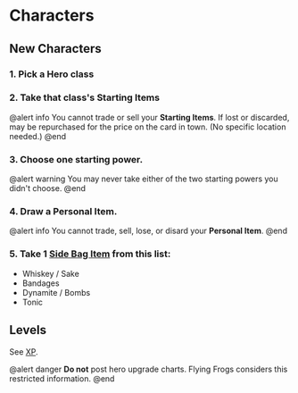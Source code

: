 ﻿# Characters

## New Characters

### 1. Pick a Hero class
### 2. Take that class's Starting Items

@alert info
You cannot trade or sell your **Starting Items**. If lost or discarded, may be repurchased for the price on the card in town. (No specific location needed.)
@end

### 3. Choose one starting power. 

@alert warning
You may never take either of the two starting powers you didn't choose.
@end

### 4. Draw a Personal Item.

@alert info
You cannot trade, sell, lose, or disard your **Personal Item**.
@end

### 5. Take 1 [Side Bag Item](SideBag.htm) from this list:

* Whiskey / Sake
* Bandages
* Dynamite / Bombs
* Tonic

## Levels

See [XP](XP.htm).

@alert danger
**Do not** post hero upgrade charts. Flying Frogs considers this restricted information.
@end



